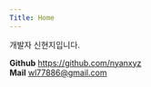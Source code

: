 ```yaml
---
Title: Home
---
```


개발자 신현지입니다.

**Github** https://github.com/nyanxyz <br>
**Mail** wl77886@gmail.com